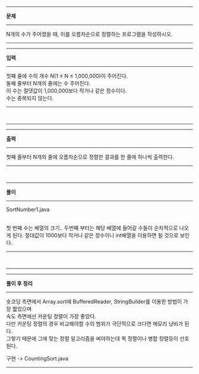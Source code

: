 <hr/>
<b>문제</b>
<br/>
<hr/>
N개의 수가 주어졌을 때, 이를 오름차순으로 정렬하는 프로그램을 작성하시오.<br/>
<hr/>
<hr/>
<b>입력</b>
<br/>
<hr/>
첫째 줄에 수의 개수 N(1 ≤ N ≤ 1,000,000)이 주어진다.<br/>
둘째 줄부터 N개의 줄에는 수 주어진다.<br/>
이 수는 절댓값이 1,000,000보다 작거나 같은 정수이다.<br/>
수는 중복되지 않는다.<br/>
<hr/>
<br/>
<hr/>
<hr/>
<b>출력</b>
<br/>
<hr/>
첫째 줄부터 N개의 줄에 오름차순으로 정렬한 결과를 한 줄에 하나씩 출력한다.<br/>
<hr/>
<br/>
<hr/>
<b>풀이</b>
<br/>
<hr/>
SortNumber1.java
<br/><br/>
<p>
첫 번째 수는 배열의 크기..
두번째 부터는 해당 배열에 들어갈 수들이 순차적으로 나오게 된다.
절대값이 1000보다 작거나 같은 정수이니 int배열을 이용하면 될 것으로 보인다.

<hr/>
<br/>
<hr/>
<hr/>
<b>풀이 후 정리</b>
<br/>
<hr/>
숏코딩 측면에서 Array.sort에 BufferedReader, StringBuilder를 이용한 방법이 가장 짧았으며</br>
속도 측면에선 카운팅 정렬이 가장 좋았다.</br>
다만 카운팅 정렬의 경우 비교해야할 수의 범위가 극단적으로 크다면 메모리 낭비가 된다.</br>
그렇기 때문에 그에 맞는 정렬 알고리즘을 써야하는대 퀵 정렬이나 병합 정렬등이 선호 된다.

구현 -> CountingSort.java

<hr/>
